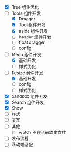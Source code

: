 - [x] Tree 组件优化
- [ ] Tools 组件开发
  - [x] Dragger
  - [x] Tool 组件开发
  - [x] aside 组件开发
  - [ ] header 组件开发
  - [ ] float dragger
  - [ ] config
- [ ] Menu 组件开发
  - [x] 基础开发
  - [ ] 样式优化
- [ ] Resize 组件开发
  - [x] 基础开发
  - [ ] config
  - [ ] 样式优化
- [x] Sandbox 组件开发
- [x] Search 组件开发
- [x] Show
- [ ] 样式
- [ ] 交互
- [ ] 其他
  - [ ] watch 不在当前路由文件
- [ ] 发布流程
- [ ] 移动端适配
